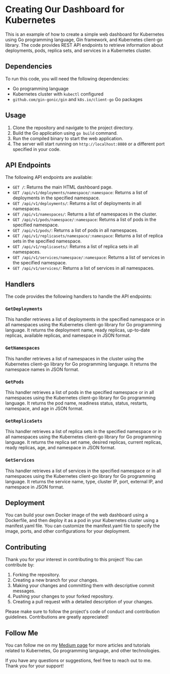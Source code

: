 # Creating Our Dashboard for Kubernetes

This is an example of how to create a simple web dashboard for Kubernetes using Go programming language, Gin framework, and Kubernetes client-go library. The code provides REST API endpoints to retrieve information about deployments, pods, replica sets, and services in a Kubernetes cluster.

## Dependencies

To run this code, you will need the following dependencies:

- Go programming language
- Kubernetes cluster with `kubectl` configured
- `github.com/gin-gonic/gin` and `k8s.io/client-go` Go packages

## Usage

1. Clone the repository and navigate to the project directory.
2. Build the Go application using `go build` command.
3. Run the compiled binary to start the web application.
4. The server will start running on `http://localhost:8080` or a different port specified in your code.

## API Endpoints

The following API endpoints are available:

- `GET /`: Returns the main HTML dashboard page.
- `GET /api/v1/deployments/namespace/:namespace`: Returns a list of deployments in the specified namespace.
- `GET /api/v1/deployments/`: Returns a list of deployments in all namespaces.
- `GET /api/v1/namespaces/`: Returns a list of namespaces in the cluster.
- `GET /api/v1/pods/namespace/:namespace`: Returns a list of pods in the specified namespace.
- `GET /api/v1/pods/`: Returns a list of pods in all namespaces.
- `GET /api/v1/replicasets/namespace/:namespace`: Returns a list of replica sets in the specified namespace.
- `GET /api/v1/replicasets/`: Returns a list of replica sets in all namespaces.
- `GET /api/v1/services/namespace/:namespace`: Returns a list of services in the specified namespace.
- `GET /api/v1/services/`: Returns a list of services in all namespaces.

## Handlers

The code provides the following handlers to handle the API endpoints:

### `GetDeployments`

This handler retrieves a list of deployments in the specified namespace or in all namespaces using the Kubernetes client-go library for Go programming language. It returns the deployment name, ready replicas, up-to-date replicas, available replicas, and namespace in JSON format.

### `GetNamespaces`

This handler retrieves a list of namespaces in the cluster using the Kubernetes client-go library for Go programming language. It returns the namespace names in JSON format.

### `GetPods`

This handler retrieves a list of pods in the specified namespace or in all namespaces using the Kubernetes client-go library for Go programming language. It returns the pod name, readiness status, status, restarts, namespace, and age in JSON format.

### `GetReplicaSets`

This handler retrieves a list of replica sets in the specified namespace or in all namespaces using the Kubernetes client-go library for Go programming language. It returns the replica set name, desired replicas, current replicas, ready replicas, age, and namespace in JSON format.

### `GetServices`

This handler retrieves a list of services in the specified namespace or in all namespaces using the Kubernetes client-go library for Go programming language. It returns the service name, type, cluster IP, port, external IP, and namespace in JSON format.

## Deployment

You can build your own Docker image of the web dashboard using a Dockerfile, and then deploy it as a pod in your Kubernetes cluster using a manifest.yaml file. You can customize the manifest.yaml file to specify the image, ports, and other configurations for your deployment.


## Contributing

Thank you for your interest in contributing to this project! You can contribute by:

1. Forking the repository.
2. Creating a new branch for your changes.
3. Making your changes and committing them with descriptive commit messages.
4. Pushing your changes to your forked repository.
5. Creating a pull request with a detailed description of your changes.

Please make sure to follow the project's code of conduct and contribution guidelines. Contributions are greatly appreciated!

## Follow Me

You can follow me on my [Medium page](https://medium.com/@sayyedjilani8) for more articles and tutorials related to Kubernetes, Go programming language, and other technologies.

If you have any questions or suggestions, feel free to reach out to me. Thank you for your support!



